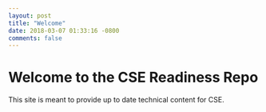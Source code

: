 ```yaml
---
layout: post
title: "Welcome"
date: 2018-03-07 01:33:16 -0800
comments: false
---
```


# Welcome to the CSE Readiness Repo

This site is meant to provide up to date technical content for CSE.